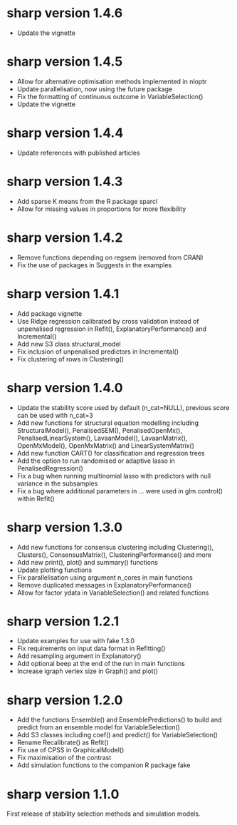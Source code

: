 # sharp version 1.4.6

* Update the vignette

# sharp version 1.4.5

* Allow for alternative optimisation methods implemented in nloptr
* Update parallelisation, now using the future package
* Fix the formatting of continuous outcome in VariableSelection() 
* Update the vignette

# sharp version 1.4.4

* Update references with published articles

# sharp version 1.4.3

* Add sparse K means from the R package sparcl
* Allow for missing values in proportions for more flexibility

# sharp version 1.4.2

* Remove functions depending on regsem (removed from CRAN)
* Fix the use of packages in Suggests in the examples

# sharp version 1.4.1

* Add package vignette
* Use Ridge regression calibrated by cross validation instead of unpenalised regression in Refit(), ExplanatoryPerformance() and 
Incremental()
* Add new S3 class structural_model
* Fix inclusion of unpenalised predictors in Incremental()
* Fix clustering of rows in Clustering()

# sharp version 1.4.0

* Update the stability score used by default (n_cat=NULL), previous score can be used with n_cat=3
* Add new functions for structural equation modelling including StructuralModel(), PenalisedSEM(), PenalisedOpenMx(), 
PenalisedLinearSystem(), LavaanModel(), LavaanMatrix(), OpenMxModel(), OpenMxMatrix() and LinearSystemMatrix()
* Add new function CART() for classification and regression trees
* Add the option to run randomised or adaptive lasso in PenalisedRegression()
* Fix a bug when running multinomial lasso with predictors with null variance in the subsamples
* Fix a bug where additional parameters in ... were used in glm.control() within Refit()

# sharp version 1.3.0

* Add new functions for consensus clustering including Clustering(), Clusters(), ConsensusMatrix(), ClusteringPerformance() and more
* Add new print(), plot() and summary() functions
* Update plotting functions
* Fix parallelisation using argument n_cores in main functions
* Remove duplicated messages in ExplanatoryPerformance()
* Allow for factor ydata in VariableSelection() and related functions

# sharp version 1.2.1

* Update examples for use with fake 1.3.0
* Fix requirements on input data format in Refitting()
* Add resampling argument in Explanatory()
* Add optional beep at the end of the run in main functions
* Increase igraph vertex size in Graph() and plot()

# sharp version 1.2.0

* Add the functions Ensemble() and EnsemblePredictions() to build and predict from an ensemble model for VariableSelection()
* Add S3 classes including coef() and predict() for VariableSelection()
* Rename Recalibrate() as Refit()
* Fix use of CPSS in GraphicalModel() 
* Fix maximisation of the contrast
* Add simulation functions to the companion R package fake

# sharp version 1.1.0

First release of stability selection methods and simulation models.

